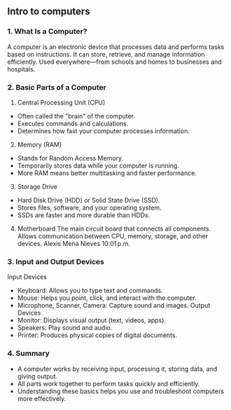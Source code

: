 ## Intro to computers
### 1. What Is a Computer?
A computer is an electronic device that processes data and performs tasks based on instructions.
It can store, retrieve, and manage information efficiently.
Used everywhere—from schools and homes to businesses and hospitals.
### 2. Basic Parts of a Computer
1. Central Processing Unit (CPU)
- Often called the "brain" of the computer.
- Executes commands and calculations.
- Determines how fast your computer processes information.
2. Memory (RAM)
- Stands for Random Access Memory.
- Temporarily stores data while your computer is running.
- More RAM means better multitasking and faster performance.
3. Storage Drive
- Hard Disk Drive (HDD) or Solid State Drive (SSD).
- Stores files, software, and your operating system.
- SSDs are faster and more durable than HDDs.
4. Motherboard
The main circuit board that connects all components.
Allows communication between CPU, memory, storage, and other devices.
Alexis Mena Nieves
10:01 p.m.
### 3. Input and Output Devices
Input Devices
- Keyboard: Allows you to type text and commands.
- Mouse: Helps you point, click, and interact with the computer.
- Microphone, Scanner, Camera: Capture sound and images.
Output Devices
- Monitor: Displays visual output (text, videos, apps).
- Speakers: Play sound and audio.
- Printer: Produces physical copies of digital documents.
### 4. Summary
- A computer works by receiving input, processing it, storing data, and giving output.
- All parts work together to perform tasks quickly and efficiently.
- Understanding these basics helps you use and troubleshoot computers more effectively.